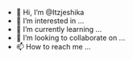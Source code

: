 - 👋 Hi, I’m @Itzjeshika
- 👀 I’m interested in ...
- 🌱 I’m currently learning ...
- 💞️ I’m looking to collaborate on ...
- 📫 How to reach me ...

<!---
Itzjeshika/Itzjeshika is a ✨ special ✨ repository because its `README.md` (this file) appears on your GitHub profile.
You can click the Preview link to take a look at your changes.
--->
